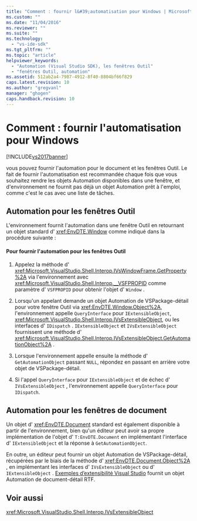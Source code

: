 ```yaml
---
title: "Comment : fournir l&#39;automatisation pour Windows | Microsoft Docs"
ms.custom: ""
ms.date: "11/04/2016"
ms.reviewer: ""
ms.suite: ""
ms.technology: 
  - "vs-ide-sdk"
ms.tgt_pltfrm: ""
ms.topic: "article"
helpviewer_keywords: 
  - "Automation (Visual Studio SDK), les fenêtres Outil"
  - "fenêtres Outil, automation"
ms.assetid: 512ab2a4-7987-4912-8f40-8804bf66f829
caps.latest.revision: 10
ms.author: "gregvanl"
manager: "ghogen"
caps.handback.revision: 10
---
```

# Comment : fournir l&#39;automatisation pour Windows
[!INCLUDE[vs2017banner](../../code-quality/includes/vs2017banner.md)]

vous pouvez fournir l'automation pour le document et les fenêtres Outil.  Le fait de fournir l'automatisation est recommandée chaque fois que vous souhaitez rendre les objets Automation disponibles dans une fenêtre, et d'environnement ne fournit pas déjà un objet Automation prêt à l'emploi, comme c'est le cas avec une liste de tâches.  
  
## Automation pour les fenêtres Outil  
 L'environnement fournit l'automation dans une fenêtre Outil en retournant un objet standard d' <xref:EnvDTE.Window> comme indiqué dans la procédure suivante :  
  
#### Pour fournir l'automation pour les fenêtres Outil  
  
1.  Appelez la méthode d' <xref:Microsoft.VisualStudio.Shell.Interop.IVsWindowFrame.GetProperty%2A> via l'environnement avec <xref:Microsoft.VisualStudio.Shell.Interop.__VSFPROPID> comme paramètre d' `VSFPROPID` pour obtenir l'objet d' `Window` .  
  
2.  Lorsqu'un appelant demande un objet Automation de VSPackage\-détail pour votre fenêtre Outil via <xref:EnvDTE.Window.Object%2A>, l'environnement appelle `QueryInterface` pour `IExtensibleObject`, <xref:Microsoft.VisualStudio.Shell.Interop.IVsExtensibleObject>, ou les interfaces d' `IDispatch` .  `IExtensibleObject` et `IVsExtensibleObject` fournissent une méthode d' <xref:Microsoft.VisualStudio.Shell.Interop.IVsExtensibleObject.GetAutomationObject%2A> .  
  
3.  Lorsque l'environnement appelle ensuite la méthode d' `GetAutomationObject` passant `NULL`, répondez en passant en arrière votre objet de VSPackage\-détail.  
  
4.  Si l'appel `QueryInterface` pour `IExtensibleObject` et de échec d' `IVsExtensibleObject` , l'environnement appelle `QueryInterface` pour `IDispatch`.  
  
## Automation pour les fenêtres de document  
 Un objet d' <xref:EnvDTE.Document> standard est également disponible à partir de l'environnement, bien qu'un éditeur peut avoir sa propre implémentation de l'objet d' `T:EnvDTE.Document` en implémentant l'interface d' `IExtensibleObject` et la réponse à `GetAutomationObject`.  
  
 En outre, un éditeur peut fournir un objet Automation de VSPackage\-détail, récupérées par le biais de la méthode d' <xref:EnvDTE.Document.Object%2A> , en implémentant les interfaces d' `IVsExtensibleObject` ou d' `IExtensibleObject` .  [Exemples d’extensibilité Visual Studio](../../misc/vssdk-samples.md) fournit un objet Automation de document\-détail RTF.  
  
## Voir aussi  
 <xref:Microsoft.VisualStudio.Shell.Interop.IVsExtensibleObject>